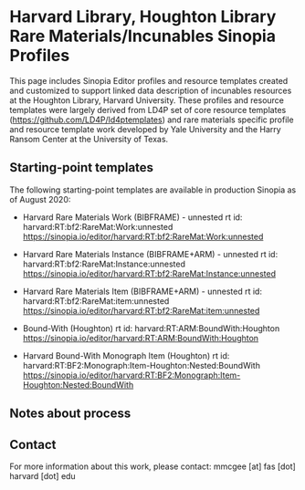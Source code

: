 # Harvard Library, Houghton Library Rare Materials/Incunables Sinopia Profiles

This page includes Sinopia Editor profiles and resource templates created and customized to support linked data description of incunables resources at the Houghton Library, Harvard University.  These profiles and resource templates were largely derived from LD4P set of core resource templates (https://github.com/LD4P/ld4ptemplates) and rare materials specific profile and resource template work developed by Yale University and the Harry Ransom Center at the University of Texas.

## Starting-point templates

The following starting-point templates are available in production Sinopia as of August 2020:

* Harvard Rare Materials Work (BIBFRAME) - unnested
rt id: harvard:RT:bf2:RareMat:Work:unnested
https://sinopia.io/editor/harvard:RT:bf2:RareMat:Work:unnested 

* Harvard Rare Materials Instance (BIBFRAME+ARM) - unnested
rt id: harvard:RT:bf2:RareMat:Instance:unnested
https://sinopia.io/editor/harvard:RT:bf2:RareMat:Instance:unnested

* Harvard Rare Materials Item (BIBFRAME+ARM) - unnested
rt id: harvard:RT:bf2:RareMat:item:unnested
https://sinopia.io/editor/harvard:RT:bf2:RareMat:item:unnested

* Bound-With (Houghton)
rt id: harvard:RT:ARM:BoundWith:Houghton
https://sinopia.io/editor/harvard:RT:ARM:BoundWith:Houghton 

* Harvard Bound-With Monograph Item (Houghton)
rt id: harvard:RT:BF2:Monograph:Item-Houghton:Nested:BoundWith
https://sinopia.io/editor/harvard:RT:BF2:Monograph:Item-Houghton:Nested:BoundWith


## Notes about process

## Contact

For more information about this work, please contact: mmcgee [at] fas [dot] harvard [dot] edu



